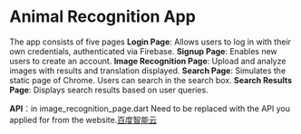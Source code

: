 # Animal Recognition App

The app consists of five pages
**Login Page**: Allows users to log in with their own credentials, authenticated via Firebase.
**Signup Page**: Enables new users to create an account.
**Image Recognition Page**: Upload and analyze images with results and translation displayed.
**Search Page**: Simulates the static page of Chrome. Users can search in the search box.
**Search Results Page**: Displays search results based on user queries.

**API**：in image_recognition_page.dart
Need to be replaced with the API you applied for from the website.[百度智能云](https://console.bce.baidu.com)
